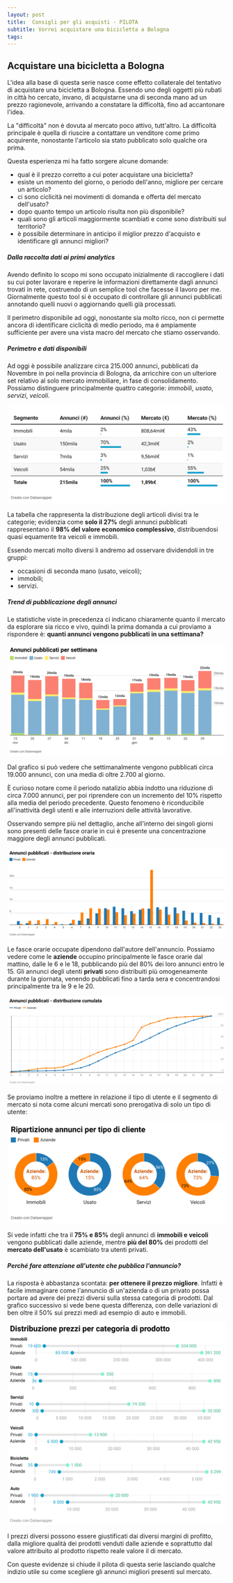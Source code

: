 ```yaml
---
layout: post
title:  Consigli per gli acquisti - PILOTA
subtitle: Vorrei acquistare una bicicletta a Bologna
tags:
---
```


## Acquistare una bicicletta a Bologna

L'idea alla base di questa serie nasce come effetto collaterale del tentativo di acquistare una bicicletta a Bologna. Essendo uno degli oggetti più rubati in città ho cercato, invano, di acquistarne una di seconda mano ad un prezzo ragionevole, arrivando a constatare la difficoltà, fino ad accantonare l'idea. 

La "difficoltà" non è dovuta al mercato poco attivo, tutt'altro. La difficoltà principale è quella di riuscire a contattare un venditore come primo acquirente, nonostante l'articolo sia stato pubblicato solo qualche ora prima. 

Questa esperienza mi ha fatto sorgere alcune domande:
* qual è il prezzo corretto a cui poter acquistare una bicicletta?
* esiste un momento del giorno, o periodo dell'anno, migliore per cercare un articolo?
* ci sono ciclicità nei movimenti di domanda e offerta del mercato dell'usato?
* dopo quanto tempo un articolo risulta non più disponibile?
* quali sono gli articoli maggiormente scambiati e come sono distribuiti sul territorio?
* è possibile determinare in anticipo il miglior prezzo d'acquisto e identificare gli annunci migliori?   

##### Dalla raccolta dati ai primi analytics

Avendo definito lo scopo mi sono occupato inizialmente di raccogliere i dati su cui poter lavorare e reperire le informazioni direttamente dagli annunci trovati in rete, costruendo di un semplice tool che facesse il lavoro per me. Giornalmente questo tool si è occupato di controllare gli annunci pubblicati annotando quelli nuovi o aggiornando quelli già processati.

Il perimetro disponibile ad oggi, nonostante sia molto ricco, non ci permette ancora di identificare ciclicità di medio periodo, ma è ampiamente sufficiente per avere una vista macro del mercato che stiamo osservando.

##### Perimetro e dati disponibili

Ad oggi è possibile analizzare circa 215.000 annunci, pubblicati da Novembre in poi nella provincia di Bologna, da arricchire con un ulteriore set relativo al solo mercato immobiliare, in fase di consolidamento.
Possiamo distinguere principalmente quattro categorie: _immobili_, _usato_, _servizi_, _veicoli_.

![](../assets/img/CPGA_PILOTA/segmento-annunci.png)

La tabella che rappresenta la distribuzione degli articoli divisi tra le categorie; evidenzia come **solo il 27%** degli annunci pubblicati rappresentano il **98% del valore economico complessivo**, distribuendosi quasi equamente tra veicoli e immobili.  

Essendo mercati molto diversi li andremo ad osservare dividendoli in tre gruppi:

* occasioni di seconda mano (usato, veicoli);
* immobili;
* servizi.

##### Trend di pubblicazione degli annunci

Le statistiche viste in precedenza ci indicano chiaramente quanto il mercato da esplorare sia ricco e vivo, quindi la prima domanda a cui proviamo a rispondere è: **quanti annunci vengono pubblicati in una settimana?**

![](../assets/img/CPGA_PILOTA/daily_trend.png)

Dal grafico si può vedere che settimanalmente vengono pubblicati circa 19.000 annunci, con una media di oltre 2.700 al giorno. 

È curioso notare come il periodo natalizio abbia indotto una riduzione di circa 7.000 annunci, per poi riprendere con un incremento del 10% rispetto alla media del periodo precedente. Questo fenomeno è riconducibile all'inattività degli utenti e alle interruzioni delle attività lavorative.

Osservando sempre più nel dettaglio, anche all'interno dei singoli giorni sono presenti delle fasce orarie in cui è presente una concentrazione maggiore degli annunci pubblicati. 

![](../assets/img/CPGA_PILOTA/distribuzione_oraria.png)

Le fasce orarie occupate dipendono dall'autore dell'annuncio. Possiamo vedere come le **aziende** occupino principalmente le fasce orarie dal mattino, dalle le 6 e le 18, pubblicando più del 80% dei loro annunci entro le 15. Gli annunci degli utenti **privati** sono distribuiti più omogeneamente durante la giornata, venendo pubblicati fino a tarda sera e  concentrandosi principalmente tra le 9 e le 20. 

![](../assets/img/CPGA_PILOTA/ripartizione_oraria_cumulata.png)

Se proviamo inoltre a mettere in relazione il tipo di utente e il segmento di mercato si nota come alcuni mercati sono prerogativa di solo un tipo di utente:

![](../assets/img/CPGA_PILOTA/distribuzione_pvt_bsn.png)

Si vede infatti che tra il **75% e 85%** degli annunci di **immobili e veicoli** vengono pubblicati dalle aziende, mentre **più del 80%** dei prodotti del **mercato dell'usato** è scambiato tra utenti privati.

##### Perché fare attenzione all'utente che pubblica l'annuncio?

La risposta è abbastanza scontata: **per ottenere il prezzo migliore**. Infatti è facile immaginare come l'annuncio di un'azienda o di un privato possa portare ad avere dei prezzi diversi sulla stessa categoria di prodotti. 
Dal grafico successivo si vede bene questa differenza, con delle variazioni di ben oltre il 50% sui prezzi medi ad esempio di auto e immobili.

![](../assets/img/CPGA_PILOTA/distribuzione_prezzi.png)

I prezzi diversi possono essere giustificati dai diversi margini di profitto, dalla migliore qualità dei prodotti venduti dalle aziende e soprattutto dal valore attribuito al prodotto rispetto reale valore il di mercato.

Con queste evidenze si chiude il pilota di questa serie lasciando qualche indizio utile su come scegliere gli annunci migliori presenti sul mercato.